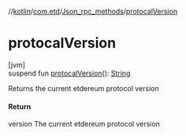 //[kotlin](../../../index.md)/[com.etd](../index.md)/[Json_rpc_methods](index.md)/[protocalVersion](protocal-version.md)

# protocalVersion

[jvm]\
suspend fun [protocalVersion](protocal-version.md)(): [String](https://kotlinlang.org/api/latest/jvm/stdlib/kotlin/-string/index.html)

Returns the current etdereum protocol version

#### Return

version The current etdereum protocol version

